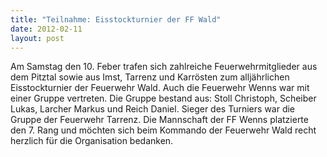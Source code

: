 ```yaml
---
title: "Teilnahme: Eisstockturnier der FF Wald"
date: 2012-02-11
layout: post
---
```


Am Samstag den 10. Feber trafen sich zahlreiche Feuerwehrmitglieder aus dem Pitztal sowie aus Imst, Tarrenz und Karrösten zum alljährlichen Eisstockturnier der Feuerwehr Wald. Auch die Feuerwehr Wenns war mit einer Gruppe vertreten. Die Gruppe bestand aus: Stoll Christoph, Scheiber Lukas, Larcher Markus und Reich Daniel. Sieger des Turniers war die Gruppe der Feuerwehr Tarrenz. Die Mannschaft der FF Wenns platzierte den 7. Rang und möchten sich beim Kommando der Feuerwehr Wald recht herzlich für die Organisation bedanken.
